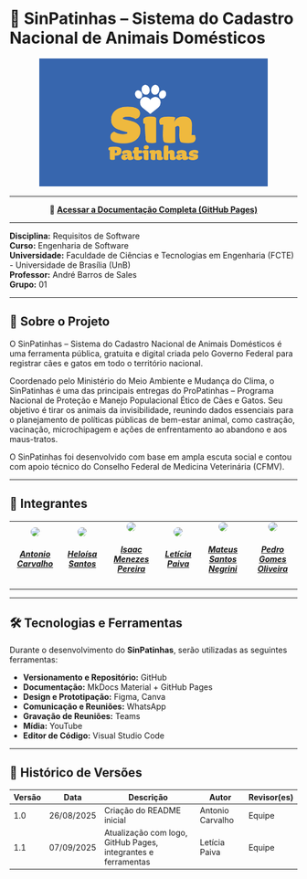 # 🐾 SinPatinhas – Sistema do Cadastro Nacional de Animais Domésticos

<p align="center">
  <img src="docs/assets/images/sinpatinhas_logo.png" alt="Logo SinPatinhas" width="400"/>
</p>

---

<p align="center">
  📖 <a href="https://requisitos-de-software.github.io/2025.2-Grupo01/" target="_blank"><b>Acessar a Documentação Completa (GitHub Pages)</b></a>
</p>

---

**Disciplina:** Requisitos de Software  
**Curso:** Engenharia de Software  
**Universidade:** Faculdade de Ciências e Tecnologias em Engenharia (FCTE) - Universidade de Brasília (UnB)  
**Professor:** André Barros de Sales  
**Grupo:** 01  

---

## 📌 Sobre o Projeto

O SinPatinhas – Sistema do Cadastro Nacional de Animais Domésticos é uma ferramenta pública, gratuita e digital criada pelo Governo Federal para registrar cães e gatos em todo o território nacional.

Coordenado pelo Ministério do Meio Ambiente e Mudança do Clima, o SinPatinhas é uma das principais entregas do ProPatinhas – Programa Nacional de Proteção e Manejo Populacional Ético de Cães e Gatos. Seu objetivo é tirar os animais da invisibilidade, reunindo dados essenciais para o planejamento de políticas públicas de bem-estar animal, como castração, vacinação, microchipagem e ações de enfrentamento ao abandono e aos maus-tratos.

O SinPatinhas foi desenvolvido com base em ampla escuta social e contou com apoio técnico do Conselho Federal de Medicina Veterinária (CFMV).

---

## 👥 Integrantes

<center>
<table style="margin-left: auto; margin-right: auto;">
  <tr>
        <td align="center">
            <a href="https://github.com/antonioscarvalho">
                <img style="border-radius: 50%;" src="https://github.com/antonioscarvalho.png?size=150" width="150px;"/>
                <h5 class="text-center">Antonio Carvalho</h5>
            </a>
        </td>
        <td align="center">
            <a href="https://github.com/Heloisa-Santos">
                <img style="border-radius: 50%;" src="https://github.com/Heloisa-Santos.png?size=150" width="150px;"/>
                <h5 class="text-center">Heloísa Santos</h5>
            </a>
        </td>
      <td align="center">
            <a href="https://github.com/ispratamena250">
                <img style="border-radius: 50%;" src="https://github.com/ispratamena250.png?size=150" width="150px;"/>
                <h5 class="text-center">Isaac Menezes Pereira</h5>
            </a>
        </td>
    <td align="center">
            <a href="https://github.com/leticiakrpaiva">
                <img style="border-radius: 50%;" src="https://github.com/leticiakrpaiva.png?size=150" width="150px;"/>
                <h5 class="text-center">Letícia Paiva</h5>
            </a>
        </td>
    <td align="center">
            <a href="https://github.com/14luke08">
                <img style="border-radius: 50%;" src="https://github.com/14luke08.png?size=150" width="150px;"/>
                <h5 class="text-center">Mateus Santos Negrini</h5>
            </a>
        </td>
    <td align="center">
            <a href="https://github.com/pedrog0">
                <img style="border-radius: 50%;" src="https://github.com/pedrog0.png?size=150" width="150px;"/>
                <h5 class="text-center">Pedro Gomes Oliveira</h5>
            </a>
        </td>
    </tr>
</table>
</center>


---

## 🛠️ Tecnologias e Ferramentas

Durante o desenvolvimento do **SinPatinhas**, serão utilizadas as seguintes ferramentas:

- **Versionamento e Repositório:** GitHub  
- **Documentação:** MkDocs Material + GitHub Pages  
- **Design e Prototipação:** Figma, Canva  
- **Comunicação e Reuniões:** WhatsApp
- **Gravação de Reuniões:** Teams  
- **Mídia:** YouTube  
- **Editor de Código:** Visual Studio Code  

---


## 📝 Histórico de Versões

| Versão | Data       | Descrição                                   | Autor       | Revisor(es) |
|--------|------------|---------------------------------------------|-------------|-------------|
| 1.0    | 26/08/2025 | Criação do README inicial                   | Antonio Carvalho | Equipe      |
| 1.1    | 07/09/2025 | Atualização com logo, GitHub Pages, integrantes e ferramentas | Letícia Paiva | Equipe      |

